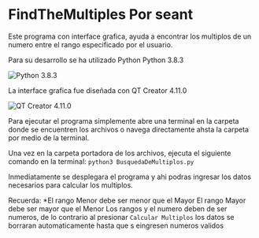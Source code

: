 # FindTheMultiples Por seant
Este programa con interface grafica, ayuda a encontrar los multiplos de un numero entre el rango especificado por el usuario.

Para su desarrollo se ha utilizado Python Python 3.8.3

![Python 3.8.3 ](https://raw.githubusercontent.com/seant-13/FindTheMultiples/master/Documentacion/Captura%20de%20pantalla%20de%202020-07-28%2013-27-11.png)

La interface grafica fue diseñada con QT Creator 4.11.0

![QT Creator 4.11.0 ](https://raw.githubusercontent.com/seant-13/FindTheMultiples/master/Documentacion/Captura%20de%20pantalla%20de%202020-07-28%2013-24-54.png)

Para ejecutar el programa simplemente abre una terminal en la carpeta donde se encuentren los archivos o navega directamente ahsta la carpeta por medio de la terminal.

Una vez en la carpeta portadora de los archivos, ejecuta el siguiente comando en la terminal: 
`
python3 BusquedaDeMultiplos.py
`

Inmediatamente se desplegara el programa y ahi podras ingresar los datos necesarios para calcular los multiplos.

Recuerda:
*El rango Menor debe ser menor que el Mayor
El rango Mayor debe ser mayor que el Menor
Los rangos y el numero deben de ser numeros, de lo contrario al presionar `Calcular Multiplos` los datos se borraran automaticamente hasta que s eingresen numeros validos

